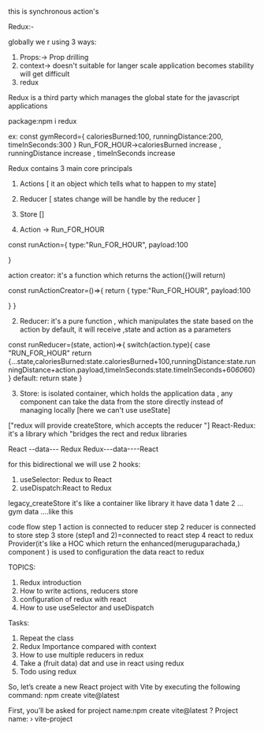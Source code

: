 
this is synchronous action's

Redux:-

globally we r using 3 ways:

1. Props:-> Prop drilling 
2. context-> doesn't suitable for langer scale application becomes stability will get difficult 
3. redux

Redux is a third party which manages the global state for the javascript applications

package:npm i redux



ex: const gymRecord={
    caloriesBurned:100,
    runningDistance:200,
    timeInSeconds:300
}
Run_FOR_HOUR->caloriesBurned increase , runningDistance increase , timeInSeconds increase

Redux contains 3 main core principals

1. Actions [ it an object which tells what to happen to my state]
2. Reducer [    states change will be handle by the reducer     ]
3. Store []

1.  Action  -> Run_FOR_HOUR


const runAction={
type:"Run_FOR_HOUR",
payload:100

}

action creator: it's a function which returns the action({}will return)

const runActionCreator=()=>{
    return {
type:"Run_FOR_HOUR",
payload:100

}
}

2. Reducer: it's a pure function , which manipulates  the state based on the action 
by default, it will receive ,state and action  as a parameters


const runReducer=(state, action)=>{
    switch(action.type){
        case "RUN_FOR_HOUR"
        return {...state,caloriesBurned:state.caloriesBurned+100,runningDistance:state.runningDistance+action.payload,timeInSeconds:state.timeInSeconds+60*60*60}
    }
 default:
 return state
}


3. Store: is isolated container, which holds the application  data  , any component can take the data from the store directly instead of managing locally
[here we can't use useState]

["redux will provide createStore, which accepts the reducer
"]
React-Redux: it's a library which "bridges the rect and redux libraries

React --data--- Redux
Redux---data----React

for this bidirectional we will use 2 hooks:

 1. useSelector: Redux to React
 2. useDispatch:React to Redux

legacy_createStore it's like a container 
like library 
it have data 1 date 2 ...
gym data ....like this 

code flow 
step 1 action is connected to reducer
step 2 reducer is connected to  store 
step 3 store (step1 and 2)=connected to react 
step 4 react to redux
Provider(it's like a HOC which return the enhanced(meruguparachada,) component ) is used to configuration the data react to redux



TOPICS:
1. Redux introduction
2. How to write actions, reducers store
3. configuration of redux with react
4. How to use useSelector and useDispatch

Tasks:
1. Repeat the class
2. Redux Importance compared with context
3. How to use multiple reducers in redux 
4. Take a (fruit data) dat and use in react using redux 
5. Todo using redux




 So, let’s create a new React project with Vite by executing the following command:
 npm create vite@latest

 First, you’ll be asked for project name:npm create vite@latest
? Project name: › vite-project

